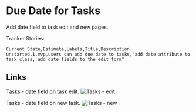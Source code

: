 # Due Date for Tasks

Add date field to task edit and new pages.

Tracker Stories:

```
Current State,Estimate,Labels,Title,Description
unstarted,1,mvp,users can add due date to tasks,"add date attribute to task class, add date fields to the edit form"
```

## Links ##
Tasks - date field on task edit.
![Tasks - edit](https://galvanize.mybalsamiq.com/mockups/2356838.png?key=dd6f91232218fa4d6cbf663738e10e0cfca3e151)

Tasks - date field on new task.
![Tasks - new](https://galvanize.mybalsamiq.com/mockups/2356831.png?key=dd6f91232218fa4d6cbf663738e10e0cfca3e151)
 
